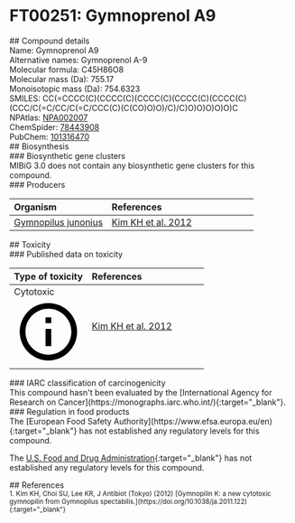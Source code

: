 
# FT00251: Gymnoprenol A9
<div class="molecule_image" style="float:left">
<img data-smiles= CC(C)=CCCC(C)(O)CCCC(C)(O)CCCC(C)(O)CCCC(C)(O)CCCC(C)(O)CCC/C(C)=C/CC/C(C)=C/CCC(C)(O)C(O)CO data-smiles-options="{ 'width': 350, 'height': 350 }" />
</div>
## Compound details
<div style="overflow:hidden">
Name: Gymnoprenol A9<br>
    Alternative names: Gymnoprenol A-9<br>
Molecular formula: C45H86O8<br>
Molecular mass (Da): 755.17<br>
Monoisotopic mass (Da): 754.6323<br>
<div class="break_all">
SMILES: CC(=CCCC(C)(CCCC(C)(CCCC(C)(CCCC(C)(CCCC(C)(CCC/C(=C/CC/C(=C/CCC(C)(C(CO)O)O)/C)/C)O)O)O)O)O)C<br>
</div>
        NPAtlas: <a href=https://www.npatlas.org/explore/compounds/NPA002007 target="_blank">NPA002007</a><br>
        ChemSpider: <a href=https://www.chemspider.com/Chemical-Structure.78443908.html target="_blank">78443908</a><br>
        PubChem: <a href=https://pubchem.ncbi.nlm.nih.gov/compound/101316470 target="_blank">101316470</a><br>
</div>

<div markdown="block" class="section">
## Biosynthesis
<div markdown="block" class="subsection">
### Biosynthetic gene clusters
<div markdown="block" class="indented_block">
MIBiG 3.0 does not contain any biosynthetic gene clusters for this compound.
</div>
</div>

<div markdown="block" class="subsection">
### Producers
<table>
<thead>
<tr>
<th style="text-align: left;" role="columnheader" width="40%" data-sort-default>Organism</th>
<th style="text-align: left;" role="columnheader" width="60%">References</th>
</tr>
</thead>
        <tr>
        <td style="text-align: left;"><a href="https://www.ncbi.nlm.nih.gov/Taxonomy/Browser/wwwtax.cgi?mode=Info&id=171613" target="_blank">Gymnopilus junonius</a></td>
        <td style="text-align: left;"><a href="#REF00443">Kim KH et al. 2012</a></td>
        </tr>
</table>
</div>
</div>

<div markdown="block" class="section">
## Toxicity
<div markdown="block" class="subsection">
### Published data on toxicity
<table>
<thead>
<tr>
<th style="text-align: left;" role="columnheader" width="40%" data-sort-default>Type of toxicity</th>
<th style="text-align: left;" role="columnheader" width="60%">References</th>
</tr>
</thead>
<tbody>
<tr>
<td style="text-align: left;">Cytotoxic <span class="twemoji" title="Toxic to cells"><svg xmlns="http://www.w3.org/2000/svg" viewBox="0 0 24 24"><path d="M11 9h2V7h-2m1 13c-4.41 0-8-3.59-8-8s3.59-8 8-8 8 3.59 8 8-3.59 8-8 8m0-18A10 10 0 0 0 2 12a10 10 0 0 0 10 10 10 10 0 0 0 10-10A10 10 0 0 0 12 2m-1 15h2v-6h-2v6Z"></path></svg></span></td>
<td style="text-align: left;"><a href="#REF00443">Kim KH et al. 2012</a></td>
</tr>
</tbody>
</table>
</div>

<div markdown="block" class="subsection">
### IARC classification of carcinogenicity
<div markdown="block" class="indented_block">
This compound hasn't been evaluated by the [International Agency for Research on Cancer](https://monographs.iarc.who.int/){:target="_blank"}.<br>
</div>
</div>

<div markdown="block" class="subsection">
### Regulation in food products
<div markdown="block" class="indented_block">
The [European Food Safety Authority](https://www.efsa.europa.eu/en){:target="_blank"} has not established any regulatory levels for this compound. <br>

The [U.S. Food and Drug Administration](https://www.fda.gov/){:target="_blank"} has not established any regulatory levels for this compound. <br>

</div>
</div>

</div>

<div markdown="block" class="section">
## References
<div markdown="block" style="font-size: smaller;">
<span id=REF00443>
1. Kim KH, Choi SU, Lee KR, J Antibiot (Tokyo) (2012) [Gymnopilin K: a new cytotoxic gymnopilin from Gymnopilus spectabilis.](https://doi.org/10.1038/ja.2011.122){:target="_blank"}<br>
</span>

</div>
</div>

<script type="text/javascript" src="https://unpkg.com/smiles-drawer@2.0.1/dist/smiles-drawer.min.js"></script>
<script>
    SmiDrawer.apply();
</script>